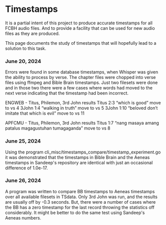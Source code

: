 # Timestamps

It is a partial intent of this project to produce accurate timestamps for
all FCBH audio files.  And to provide a facility that can be used for new
audio files as they are produced.

This page documents the study of timestamps that will hopefully lead to
a solution to this task.

### June 20, 2024

Errors were found in some database timestamps, when Whisper was given the
ability to process by verse.  The chapter files were chopped into verse
files using ffmpeg and Bible Brain timestamps.  Just two filesets were
done and in those two there were a few cases where words had moved to 
the next verse indicating that the timestamp had been incorrect.

ENGWEB - Titus, Philemon, 3rd John results
Titus 2:3 “which is good” move to vs 4
3John 1:4 “walking in truth” move to vs 5
3John 1:10 “beloved don’t imitate that which is evil” move to vs 11

APFCMU - Titus, Philemon, 3rd John results
Titus 1:7 “nang masaya amang patalus magagustuhan tumagaganda” move to vs 8

### June 25, 2024

Using the program cli_misc/timestamps_compare/timestamp_experiment.go
it was demonstrated that the timestamps in Bible Brain and the Aeneas 
timestamps in Sandeep's repository are identical with just an occasional
difference of 1.0e-17.

### June 26, 2024

A program was written to compare BB timestamps to Aeneas timestamps
over all available filesets in TSdata.  Only 3rd John was run,
and the results are usually off by -0.3 seconds.  But, there were a
number of cases where the BB has a zero timestamp for the last record
throwing the statistics off considerably.  It might be better to do
the same test using Sandeep's Aeneas numbers.